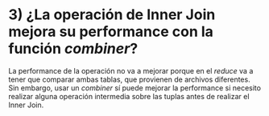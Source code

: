 # 3) ¿La operación de Inner Join mejora su performance con la función *combiner*?

La performance de la operación no va a mejorar porque en el _reduce_ va a tener que comparar ambas tablas, que provienen de archivos diferentes. Sin embargo, usar un *combiner* sí puede mejorar la performance si necesito realizar alguna operación intermedia sobre las tuplas antes de realizar el Inner Join.